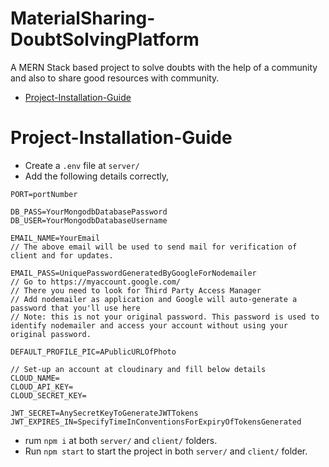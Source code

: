 # MaterialSharing-DoubtSolvingPlatform
A MERN Stack based project to solve doubts with the help of a community and also to share good resources with community.
* [Project-Installation-Guide](#project-installation-guide)
# Project-Installation-Guide
- Create a `.env` file at `server/`
- Add the following details correctly,
```
PORT=portNumber

DB_PASS=YourMongodbDatabasePassword
DB_USER=YourMongodbDatabaseUsername

EMAIL_NAME=YourEmail
// The above email will be used to send mail for verification of client and for updates.

EMAIL_PASS=UniquePasswordGeneratedByGoogleForNodemailer
// Go to https://myaccount.google.com/
// There you need to look for Third Party Access Manager
// Add nodemailer as application and Google will auto-generate a password that you'll use here
// Note: this is not your original password. This password is used to identify nodemailer and access your account without using your original password.

DEFAULT_PROFILE_PIC=APublicURLOfPhoto

// Set-up an account at cloudinary and fill below details
CLOUD_NAME=
CLOUD_API_KEY=
CLOUD_SECRET_KEY=

JWT_SECRET=AnySecretKeyToGenerateJWTTokens
JWT_EXPIRES_IN=SpecifyTimeInConventionsForExpiryOfTokensGenerated
```
- rum `npm i` at both `server/` and `client/` folders.
- Run `npm start` to start the project in both `server/` and `client/` folder.
